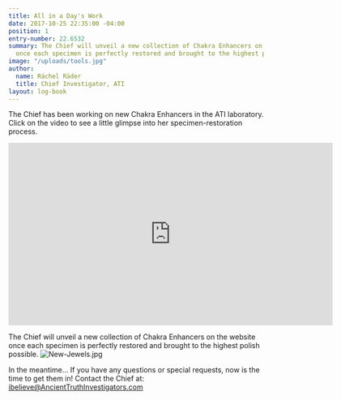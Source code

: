 ```yaml
---
title: All in a Day's Work
date: 2017-10-25 22:35:00 -04:00
position: 1
entry-number: 22.6532
summary: The Chief will unveil a new collection of Chakra Enhancers on the website
  once each specimen is perfectly restored and brought to the highest polish possible.
image: "/uploads/tools.jpg"
author:
  name: Ráchel Räder
  title: Chief Investigator, ATI
layout: log-book
---
```


The Chief has been working on new Chakra Enhancers in the ATI laboratory. Click on the video to see a little glimpse into her specimen-restoration process.

<iframe src="https://player.vimeo.com/video/239942671" width="640" height="360" frameborder="0" webkitallowfullscreen mozallowfullscreen allowfullscreen></iframe>

The Chief will unveil a new collection of Chakra Enhancers on the website once each specimen is perfectly restored and brought to the highest polish possible.
![New-Jewels.jpg](/uploads/New-Jewels.jpg)

In the meantime... If you have any questions or special requests, now is the time to get them in! Contact the Chief at: ibelieve@AncientTruthInvestigators.com

